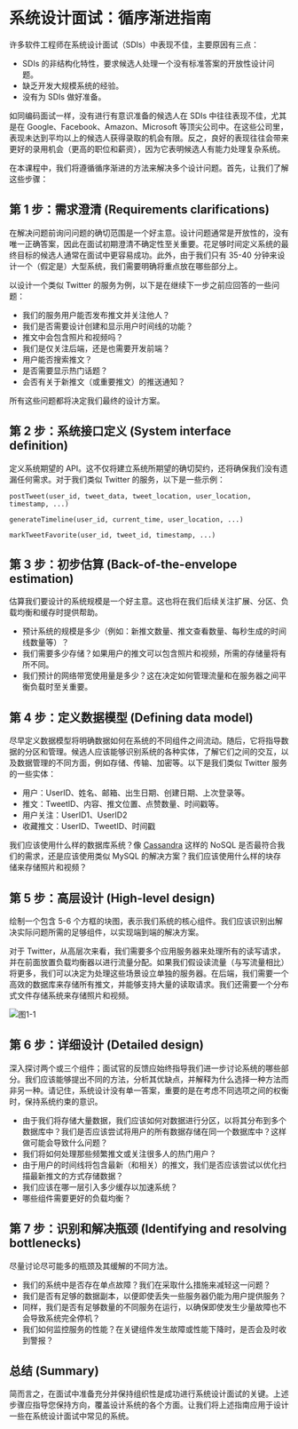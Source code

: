 # 系统设计面试：循序渐进指南

许多软件工程师在系统设计面试（SDIs）中表现不佳，主要原因有三点：
- SDIs 的非结构化特性，要求候选人处理一个没有标准答案的开放性设计问题。
- 缺乏开发大规模系统的经验。
- 没有为 SDIs 做好准备。

如同编码面试一样，没有进行有意识准备的候选人在 SDIs 中往往表现不佳，尤其是在 Google、Facebook、Amazon、Microsoft 等顶尖公司中。在这些公司里，表现未达到平均以上的候选人获得录取的机会有限。反之，良好的表现往往会带来更好的录用机会（更高的职位和薪资），因为它表明候选人有能力处理复杂系统。

在本课程中，我们将遵循循序渐进的方法来解决多个设计问题。首先，让我们了解这些步骤：

## 第 1 步：需求澄清 (Requirements clarifications)

在解决问题前询问问题的确切范围是一个好主意。设计问题通常是开放性的，没有唯一正确答案，因此在面试初期澄清不确定性至关重要。花足够时间定义系统的最终目标的候选人通常在面试中更容易成功。此外，由于我们只有 35-40 分钟来设计一个（假定是）大型系统，我们需要明确将重点放在哪些部分上。

以设计一个类似 Twitter 的服务为例，以下是在继续下一步之前应回答的一些问题：
- 我们的服务用户能否发布推文并关注他人？
- 我们是否需要设计创建和显示用户时间线的功能？
- 推文中会包含照片和视频吗？
- 我们是仅关注后端，还是也需要开发前端？
- 用户能否搜索推文？
- 是否需要显示热门话题？
- 会否有关于新推文（或重要推文）的推送通知？

所有这些问题都将决定我们最终的设计方案。

## 第 2 步：系统接口定义 (System interface definition)

定义系统期望的 API。这不仅将建立系统所期望的确切契约，还将确保我们没有遗漏任何需求。对于我们类似 Twitter 的服务，以下是一些示例：

`postTweet(user_id, tweet_data, tweet_location, user_location, timestamp, ...)`

`generateTimeline(user_id, current_time, user_location, ...)`

`markTweetFavorite(user_id, tweet_id, timestamp, ...)`

## 第 3 步：初步估算 (Back-of-the-envelope estimation)

估算我们要设计的系统规模是一个好主意。这也将在我们后续关注扩展、分区、负载均衡和缓存时提供帮助。
- 预计系统的规模是多少（例如：新推文数量、推文查看数量、每秒生成的时间线数量等）？
- 我们需要多少存储？如果用户的推文可以包含照片和视频，所需的存储量将有所不同。
- 我们预计的网络带宽使用量是多少？这在决定如何管理流量和在服务器之间平衡负载时至关重要。

## 第 4 步：定义数据模型 (Defining data model)

尽早定义数据模型将明确数据如何在系统的不同组件之间流动。随后，它将指导数据的分区和管理。候选人应该能够识别系统的各种实体，了解它们之间的交互，以及数据管理的不同方面，例如存储、传输、加密等。以下是我们类似 Twitter 服务的一些实体：
- 用户：UserID、姓名、邮箱、出生日期、创建日期、上次登录等。
- 推文：TweetID、内容、推文位置、点赞数量、时间戳等。
- 用户关注：UserID1、UserID2
- 收藏推文：UserID、TweetID、时间戳

我们应该使用什么样的数据库系统？像 [Cassandra](https://en.wikipedia.org/wiki/Apache_Cassandra) 这样的 NoSQL 是否最符合我们的需求，还是应该使用类似 MySQL 的解决方案？我们应该使用什么样的块存储来存储照片和视频？

## 第 5 步：高层设计 (High-level design)

绘制一个包含 5-6 个方框的块图，表示我们系统的核心组件。我们应该识别出解决实际问题所需的足够组件，以实现端到端的解决方案。

对于 Twitter，从高层次来看，我们需要多个应用服务器来处理所有的读写请求，并在前面放置负载均衡器以进行流量分配。如果我们假设读流量（与写流量相比）将更多，我们可以决定为处理这些场景设立单独的服务器。在后端，我们需要一个高效的数据库来存储所有推文，并能够支持大量的读取请求。我们还需要一个分布式文件存储系统来存储照片和视频。

![图1-1](/grokking/f1-1.png)

## 第 6 步：详细设计 (Detailed design)

深入探讨两个或三个组件；面试官的反馈应始终指导我们进一步讨论系统的哪些部分。我们应该能够提出不同的方法，分析其优缺点，并解释为什么选择一种方法而非另一种。请记住，系统设计没有单一答案，重要的是在考虑不同选项之间的权衡时，保持系统约束的意识。
- 由于我们将存储大量数据，我们应该如何对数据进行分区，以将其分布到多个数据库中？我们是否应该尝试将用户的所有数据存储在同一个数据库中？这样做可能会导致什么问题？
- 我们将如何处理那些频繁推文或关注很多人的热门用户？
- 由于用户的时间线将包含最新（和相关）的推文，我们是否应该尝试以优化扫描最新推文的方式存储数据？
- 我们应该在哪一层引入多少缓存以加速系统？
- 哪些组件需要更好的负载均衡？

## 第 7 步：识别和解决瓶颈 (Identifying and resolving bottlenecks)

尽量讨论尽可能多的瓶颈及其缓解的不同方法。
- 我们的系统中是否存在单点故障？我们在采取什么措施来减轻这一问题？
- 我们是否有足够的数据副本，以便即使丢失一些服务器仍能为用户提供服务？
- 同样，我们是否有足够数量的不同服务在运行，以确保即使发生少量故障也不会导致系统完全停机？
- 我们如何监控服务的性能？在关键组件发生故障或性能下降时，是否会及时收到警报？

## 总结 (Summary)

简而言之，在面试中准备充分并保持组织性是成功进行系统设计面试的关键。上述步骤应指导您保持方向，覆盖设计系统的各个方面。让我们将上述指南应用于设计一些在系统设计面试中常见的系统。
